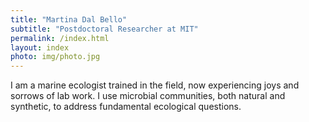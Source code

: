 ```yaml
---
title: "Martina Dal Bello"
subtitle: "Postdoctoral Researcher at MIT"
permalink: /index.html
layout: index
photo: img/photo.jpg
---
```





I am a marine ecologist trained in the field, now experiencing joys and sorrows of lab work. 
I use microbial communities, both natural and synthetic, to address fundamental ecological questions.


